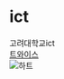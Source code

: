 # ict

고려대학교ict  
[트와이스](https://www.youtube.com/watch?v=V2hlQkVJZhE)  
![하트](https://static7.depositphotos.com/1063643/750/v/450/depositphotos_7509622-stock-illustration-heart-logo.jpg)  
